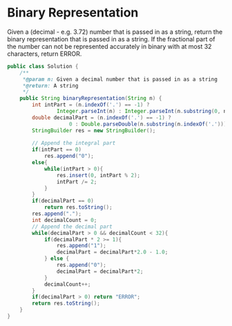 # Binary Representation

Given a (decimal - e.g. 3.72) number that is passed in as a string, return the binary representation that is passed in as a string. If the fractional part of the number can not be represented accurately in binary with at most 32 characters, return ERROR.

```java
public class Solution {
    /**
     *@param n: Given a decimal number that is passed in as a string
     *@return: A string
     */
    public String binaryRepresentation(String n) {
        int intPart = (n.indexOf('.') == -1) ? 
		        Integer.parseInt(n) : Integer.parseInt(n.substring(0, n.indexOf('.')));
        double decimalPart = (n.indexOf('.') == -1) ? 
				    0 : Double.parseDouble(n.substring(n.indexOf('.')));
        StringBuilder res = new StringBuilder();
        
        // Append the integral part
        if(intPart == 0)
            res.append("0");
        else{
            while(intPart > 0){
                res.insert(0, intPart % 2);
                intPart /= 2;
            }
        }
        if(decimalPart == 0) 
            return res.toString();
        res.append(".");
        int decimalCount = 0;
        // Append the decimal part
        while(decimalPart > 0 && decimalCount < 32){
            if(decimalPart * 2 >= 1){
                res.append("1");
                decimalPart = decimalPart*2.0 - 1.0;
            } else {
                res.append("0");
                decimalPart = decimalPart*2;
            }
            decimalCount++;
        }
        if(decimalPart > 0) return "ERROR";
        return res.toString();
    }
}

```
